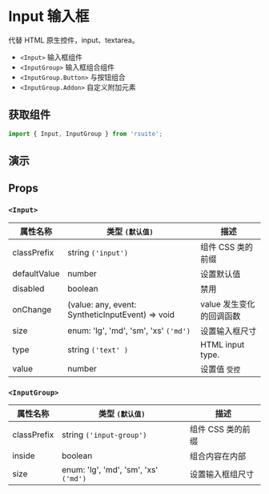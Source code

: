 # Input 输入框

代替 HTML 原生控件，input、textarea。

* `<Input>` 输入框组件
* `<InputGroup>` 输入框组合组件
* `<InputGroup.Button>` 与按钮组合
* `<InputGroup.Addon>` 自定义附加元素

## 获取组件

```js
import { Input, InputGroup } from 'rsuite';
```

## 演示

<!--{demo}-->

## Props

### `<Input>`

| 属性名称     | 类型 `(默认值)`                                                    | 描述                     |
| ------------ | ------------------------------------------------------------------ | ------------------------ |
| classPrefix  | string `('input')`                                                 | 组件 CSS 类的前缀        |
| defaultValue | number                                                             | 设置默认值               |
| disabled     | boolean                                                            | 禁用                     |
| onChange     | (value: any, event: SyntheticInputEvent<HTMLInputElement>) => void | value 发生变化的回调函数 |
| size         | enum: 'lg', 'md', 'sm', 'xs' `('md')`                              | 设置输入框尺寸           |
| type         | string `('text' )`                                                 | HTML input type.         |
| value        | number                                                             | 设置值 `受控`            |

### `<InputGroup>`

| 属性名称    | 类型 `(默认值)`          | 描述              |
| ----------- | ------------------------ | ----------------- |
| classPrefix | string `('input-group')` | 组件 CSS 类的前缀 |
| inside      | boolean                  | 组合内容在内部    |
| size         | enum: 'lg', 'md', 'sm', 'xs' `('md')`                              | 设置输入框组尺寸           |

